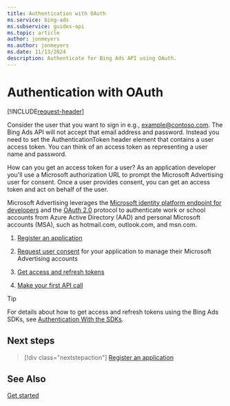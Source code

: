 ```yaml
---
title: Authentication with OAuth
ms.service: bing-ads
ms.subservice: guides-api
ms.topic: article
author: jonmeyers
ms.author: jonmeyers
ms.date: 11/13/2024
description: Authenticate for Bing Ads API using OAuth.
---
```

# Authentication with OAuth

[!INCLUDE[request-header](./includes/mfa-required.md)]

Consider the user that you want to sign in e.g., example@contoso.com. The Bing Ads API will not accept that email address and password. Instead you need to set the AuthenticationToken header element that contains a user access token. You can think of an access token as representing a user name and password.

How can you get an access token for a user? As an application developer you'll use a Microsoft authorization URL to prompt the Microsoft Advertising user for consent. Once a user provides consent, you can get an access token and act on behalf of the user.  

Microsoft Advertising leverages the [Microsoft identity platform endpoint for developers](/azure/active-directory/develop/v2-oauth2-auth-code-flow) and the [OAuth 2.0](https://tools.ietf.org/html/rfc6749) protocol to authenticate work or school accounts from Azure Active Directory (AAD) and personal Microsoft accounts (MSA), such as hotmail.com, outlook.com, and msn.com.

1. [Register an application](authentication-oauth-register.md)

1. [Request user consent](authentication-oauth-consent.md) for your application to manage their Microsoft Advertising accounts

1. [Get access and refresh tokens](authentication-oauth-get-tokens.md)  

1. [Make your first API call](authentication-oauth-quick-start.md)  

> [!TIP]
> For details about how to get access and refresh tokens using the Bing Ads SDKs, see [Authentication With the SDKs](sdk-authentication.md#oauth).  

## Next steps

> [!div class="nextstepaction"]
> [Register an application](authentication-oauth-register.md)


## See Also
[Get started](get-started.md)
